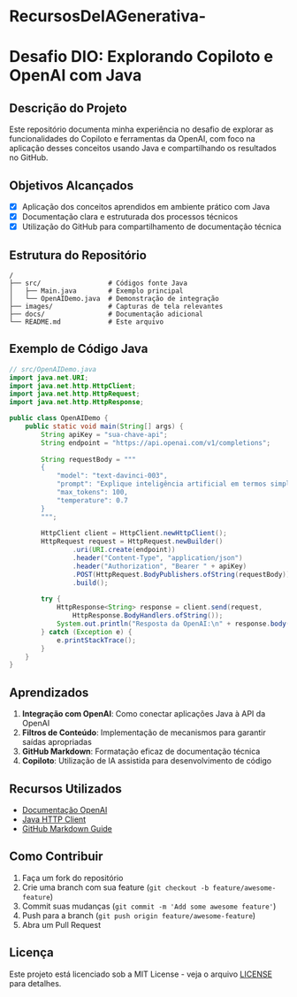 # RecursosDeIAGenerativa-

# Desafio DIO: Explorando Copiloto e OpenAI com Java

## Descrição do Projeto
Este repositório documenta minha experiência no desafio de explorar as funcionalidades do Copiloto e ferramentas da OpenAI, com foco na aplicação desses conceitos usando Java e compartilhando os resultados no GitHub.

## Objetivos Alcançados
- [x] Aplicação dos conceitos aprendidos em ambiente prático com Java
- [x] Documentação clara e estruturada dos processos técnicos
- [x] Utilização do GitHub para compartilhamento de documentação técnica

## Estrutura do Repositório
```
/
├── src/                 # Códigos fonte Java
│   ├── Main.java        # Exemplo principal
│   └── OpenAIDemo.java  # Demonstração de integração
├── images/              # Capturas de tela relevantes
├── docs/                # Documentação adicional
└── README.md            # Este arquivo
```

## Exemplo de Código Java
```java
// src/OpenAIDemo.java
import java.net.URI;
import java.net.http.HttpClient;
import java.net.http.HttpRequest;
import java.net.http.HttpResponse;

public class OpenAIDemo {
    public static void main(String[] args) {
        String apiKey = "sua-chave-api";
        String endpoint = "https://api.openai.com/v1/completions";
        
        String requestBody = """
        {
            "model": "text-davinci-003",
            "prompt": "Explique inteligência artificial em termos simples",
            "max_tokens": 100,
            "temperature": 0.7
        }
        """;
        
        HttpClient client = HttpClient.newHttpClient();
        HttpRequest request = HttpRequest.newBuilder()
                .uri(URI.create(endpoint))
                .header("Content-Type", "application/json")
                .header("Authorization", "Bearer " + apiKey)
                .POST(HttpRequest.BodyPublishers.ofString(requestBody))
                .build();
        
        try {
            HttpResponse<String> response = client.send(request, 
                HttpResponse.BodyHandlers.ofString());
            System.out.println("Resposta da OpenAI:\n" + response.body());
        } catch (Exception e) {
            e.printStackTrace();
        }
    }
}
```

## Aprendizados
1. **Integração com OpenAI**: Como conectar aplicações Java à API da OpenAI
2. **Filtros de Conteúdo**: Implementação de mecanismos para garantir saídas apropriadas
3. **GitHub Markdown**: Formatação eficaz de documentação técnica
4. **Copiloto**: Utilização de IA assistida para desenvolvimento de código

## Recursos Utilizados
- [Documentação OpenAI](https://platform.openai.com/docs)
- [Java HTTP Client](https://docs.oracle.com/en/java/javase/11/docs/api/java.net.http/java/net/http/HttpClient.html)
- [GitHub Markdown Guide](https://guides.github.com/features/mastering-markdown/)

## Como Contribuir
1. Faça um fork do repositório
2. Crie uma branch com sua feature (`git checkout -b feature/awesome-feature`)
3. Commit suas mudanças (`git commit -m 'Add some awesome feature'`)
4. Push para a branch (`git push origin feature/awesome-feature`)
5. Abra um Pull Request

## Licença
Este projeto está licenciado sob a MIT License - veja o arquivo [LICENSE](LICENSE) para detalhes.
